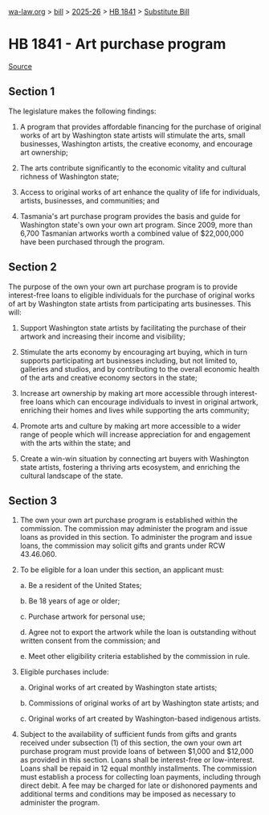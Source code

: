 [wa-law.org](/) > [bill](/bill/) > [2025-26](/bill/2025-26/) > [HB 1841](/bill/2025-26/hb/1841/) > [Substitute Bill](/bill/2025-26/hb/1841/S/)

# HB 1841 - Art purchase program

[Source](http://lawfilesext.leg.wa.gov/biennium/2025-26/Pdf/Bills/House%20Bills/1841-S.pdf)

## Section 1
The legislature makes the following findings:

1. A program that provides affordable financing for the purchase of original works of art by Washington state artists will stimulate the arts, small businesses, Washington artists, the creative economy, and encourage art ownership;

2. The arts contribute significantly to the economic vitality and cultural richness of Washington state;

3. Access to original works of art enhance the quality of life for individuals, artists, businesses, and communities; and

4. Tasmania's art purchase program provides the basis and guide for Washington state's own your own art program. Since 2009, more than 6,700 Tasmanian artworks worth a combined value of $22,000,000 have been purchased through the program.

## Section 2
The purpose of the own your own art purchase program is to provide interest-free loans to eligible individuals for the purchase of original works of art by Washington state artists from participating arts businesses. This will:

1. Support Washington state artists by facilitating the purchase of their artwork and increasing their income and visibility;

2. Stimulate the arts economy by encouraging art buying, which in turn supports participating art businesses including, but not limited to, galleries and studios, and by contributing to the overall economic health of the arts and creative economy sectors in the state;

3. Increase art ownership by making art more accessible through interest-free loans which can encourage individuals to invest in original artwork, enriching their homes and lives while supporting the arts community;

4. Promote arts and culture by making art more accessible to a wider range of people which will increase appreciation for and engagement with the arts within the state; and

5. Create a win-win situation by connecting art buyers with Washington state artists, fostering a thriving arts ecosystem, and enriching the cultural landscape of the state.

## Section 3
1. The own your own art purchase program is established within the commission. The commission may administer the program and issue loans as provided in this section. To administer the program and issue loans, the commission may solicit gifts and grants under RCW 43.46.060.

2. To be eligible for a loan under this section, an applicant must:

    a. Be a resident of the United States;

    b. Be 18 years of age or older;

    c. Purchase artwork for personal use;

    d. Agree not to export the artwork while the loan is outstanding without written consent from the commission; and

    e. Meet other eligibility criteria established by the commission in rule.

3. Eligible purchases include:

    a. Original works of art created by Washington state artists;

    b. Commissions of original works of art by Washington state artists; and

    c. Original works of art created by Washington-based indigenous artists.

4. Subject to the availability of sufficient funds from gifts and grants received under subsection (1) of this section, the own your own art purchase program must provide loans of between $1,000 and $12,000 as provided in this section. Loans shall be interest-free or low-interest. Loans shall be repaid in 12 equal monthly installments. The commission must establish a process for collecting loan payments, including through direct debit. A fee may be charged for late or dishonored payments and additional terms and conditions may be imposed as necessary to administer the program.
